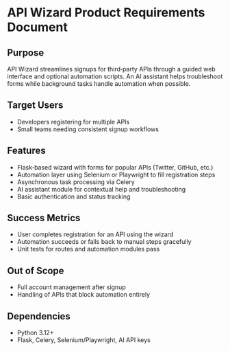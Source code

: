 # API Wizard Product Requirements Document

## Purpose
API Wizard streamlines signups for third‑party APIs through a guided web interface and optional automation scripts. An AI assistant helps troubleshoot forms while background tasks handle automation when possible.

## Target Users
- Developers registering for multiple APIs
- Small teams needing consistent signup workflows

## Features
- Flask‑based wizard with forms for popular APIs (Twitter, GitHub, etc.)
- Automation layer using Selenium or Playwright to fill registration steps
- Asynchronous task processing via Celery
- AI assistant module for contextual help and troubleshooting
- Basic authentication and status tracking

## Success Metrics
- User completes registration for an API using the wizard
- Automation succeeds or falls back to manual steps gracefully
- Unit tests for routes and automation modules pass

## Out of Scope
- Full account management after signup
- Handling of APIs that block automation entirely

## Dependencies
- Python 3.12+
- Flask, Celery, Selenium/Playwright, AI API keys
